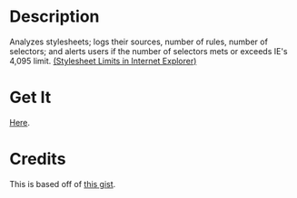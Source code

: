 # Description

Analyzes stylesheets; logs their sources, number of rules, number of selectors; and alerts users if the number of selectors mets or exceeds IE's 4,095 limit. [(Stylesheet Limits in Internet Explorer)](http://blogs.msdn.com/b/ieinternals/archive/2011/05/14/internet-explorer-stylesheet-rule-selector-import-sheet-limit-maximum.aspx)

# Get It

[Here](http://htmlpreview.github.io?https://raw.github.com/epicyclist/IE_selector_audit/master/bookmarker/bookmarker.html).

# Credits

This is based off of [this gist](https://gist.github.com/eltoob/4586719).
